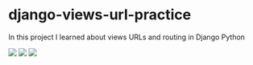 # django-views-url-practice
<p> In this project I learned about views URLs and routing in Django Python</p>
<img src="https://github.com/Zyzz294/django-views-url-practice/assets/96903120/81d90a5c-eb94-47fc-8e54-9117d4d48f50">
<img src="https://github.com/Zyzz294/django-views-url-practice/assets/96903120/81921c8d-0e10-4cfb-8179-d7755d9cabac">
<img src="https://github.com/Zyzz294/django-views-url-practice/assets/96903120/8a0cf3e3-dcf1-4792-96d8-a1223f9db1a1">
